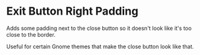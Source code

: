 # Exit Button Right Padding

Adds some padding next to the close button so it doesn't look like it's too close to the border.

Useful for certain Gnome themes that make the close button look like that.
